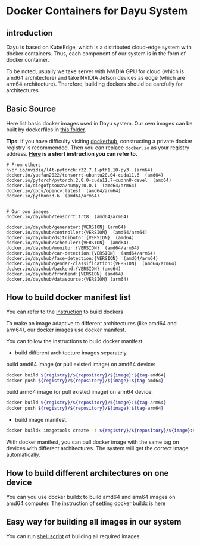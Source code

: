 # Docker Containers for Dayu System

## introduction

Dayu is based on KubeEdge, which is a distributed cloud-edge system with docker containers. Thus, each component of our system is in the form of docker container.

To be noted, usually we take server with NVIDIA GPU for cloud (which is amd64 architecture) and take NVIDIA Jetson devices as edge (which are arm64 architecture). Therefore, building dockers should be carefully for architectures.

## Basic Source

Here list basic docker images used in Dayu system. Our own images can be built by dockerfiles in [this folder](../dockerfile).

**Tips**: If you have difficulty visiting [dockerhub](https://hub.docker.com/), constructing a private docker registry is recommended. Then you can replace `docker.io` as your registry address. **[Here](../../instructions/private_docker_registry.md) is a short instruction you can refer to.** 


```
# From others
nvcr.io/nvidia/l4t-pytorch:r32.7.1-pth1.10-py3  (arm64)
docker.io/yuefan2022/tensorrt-ubuntu20.04-cuda11.6  (amd64)
docker.io/pytorch/pytorch:2.0.0-cuda11.7-cudnn8-devel  (amd64)
docker.io/diegofpsouza/numpy:0.0.1  (amd64/arm64)
docker.io/gocv/opencv:latest  (amd64/arm64)
docker.io/python:3.6  (amd64/arm64)


# Our own images
docker.io/dayuhub/tensorrt:trt8  (amd64/arm64)

docker.io/dayuhub/generator:{VERSION} (arm64)
docker.io/dayuhub/controller:{VERSION}  (amd64/arm64)
docker.io/dayuhub/dsitributor:{VERSION}  (amd64)
docker.io/dayuhub/scheduler:{VERSION}  (amd64)
docker.io/dayuhub/monitor:{VERSION}  (amd64/arm64)
docker.io/dayuhub/car-detection:{VERSION}  (amd64/arm64)
docker.io/dayuhub/face-detection:{VERSION}  (amd64/arm64)
docker.io/dayuhub/gender-classification:{VERSION}  (amd64/arm64)
docker.io/dayuhub/backend:{VERSION} (amd64)
docker.io/dayuhub/frontend:{VERSION} (amd64)
docker.io/dayuhub/datasource:{VERSION} (arm64)

```


## How to build docker manifest list

You can refer to the [instruction](../../instructions/docker_build) to build dockers 

To make an image adaptive to different architectures (like amd64 and arm64), our docker images use docker manifest.

You can follow the instructions to build docker manifest.

- build different architecture images separately.

build amd64 image (or pull existed image) on amd64 device:
```bash
docker build ${registry}/${repository}/${image}:${tag-amd64}
docker push ${registry}/${repository}/${image}:${tag-amd64}
```

build arm64 image (or pull existed image) on arm64 device:
```bash
docker build ${registry}/${repository}/${image}:${tag-arm64}
docker push ${registry}/${repository}/${image}:${tag-arm64}
```

- build image manifest.
```bash
docker buildx imagetools create -t ${registry}/${repository}/${image}:${tag} ${registry}/${repository}/${image}:${tag-amd64} ${registry}/${repository}/${image}:${tag-arm64}
```

With docker manifest, you can pull docker image with the same tag on devices with different architectures. The system will get the correct image automatically.

## How to build different architectures on one device

You can you use docker buildx to build amd64 and arm64 images on amd64 computer. The instruction of setting docker buildx is [here](../../instructions/buildx.md)

## Easy way for building all images in our system

You can run [shell script](../../tools/build.sh) of building all required images.